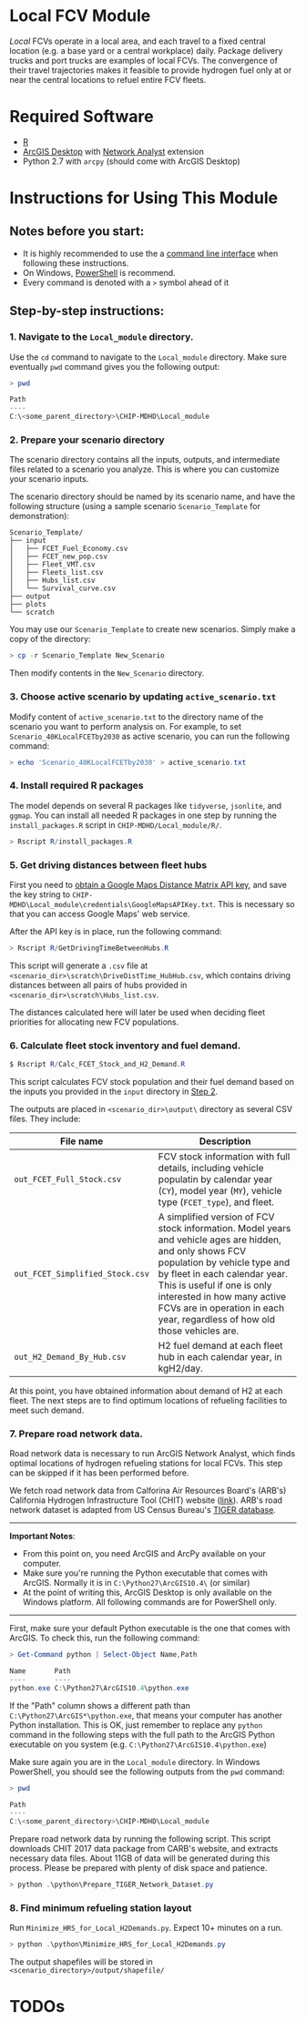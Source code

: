 # Local FCV Module

*Local* FCVs operate in a local area, 
and each travel to a fixed central location 
(e.g. a base yard or a central workplace) daily.
Package delivery trucks and port trucks are examples of local FCVs.
The convergence of their travel trajectories makes it feasible 
to provide hydrogen fuel only at or near the central locations 
to refuel entire FCV fleets.

# Required Software
- [R](https://www.r-project.org/about.html)
- [ArcGIS Desktop](http://desktop.arcgis.com/) with [Network Analyst](http://desktop.arcgis.com/en/arcmap/latest/extensions/network-analyst/what-is-network-analyst-.htm) extension
- Python 2.7 with `arcpy` (should come with ArcGIS Desktop)

# Instructions for Using This Module
## Notes before you start: 
- It is highly recommended to use the a 
  [command line interface](https://tutorial.djangogirls.org/en/intro_to_command_line/)
  when following these instructions.
- On Windows, [PowerShell](https://docs.microsoft.com/en-us/powershell/scripting/getting-started/getting-started-with-windows-powershell?view=powershell-6) is recommend.
- Every command is denoted with a `>` symbol ahead of it
  

## Step-by-step instructions:
### 1. Navigate to the `Local_module` directory.

Use the `cd` command to navigate to the `Local_module` directory.
Make sure eventually `pwd` command gives you the following output:
```powershell
> pwd

Path
----
C:\<some_parent_directory>\CHIP-MDHD\Local_module

```

### 2. Prepare your scenario directory

The scenario directory contains all the inputs, outputs, and intermediate files
related to a scenario you analyze. 
This is where you can customize your scenario inputs.

The scenario directory should be named by its scenario name,
and have the following structure
(using a sample scenario `Scenario_Template` for demonstration):

```
Scenario_Template/
├── input
│   ├── FCET_Fuel_Economy.csv
│   ├── FCET_new_pop.csv
│   ├── Fleet_VMT.csv
│   ├── Fleets_list.csv
│   ├── Hubs_list.csv
│   └── Survival_curve.csv
├── output
├── plots
└── scratch
```

You may use our `Scenario_Template` to create new scenarios.
Simply make a copy of the directory:
```powershell
> cp -r Scenario_Template New_Scenario
```
Then modify contents in the `New_Scenario` directory.


### 3. Choose active scenario by updating `active_scenario.txt`

Modify content of `active_scenario.txt` to the directory name
of the scenario you want to perform analysis on. 
For example, to set `Scenario_40KLocalFCETby2030` as active scenario, 
you can run the following command:
```powershell
> echo 'Scenario_40KLocalFCETby2030' > active_scenario.txt  
```

### 4. Install required R packages

The model depends on several R packages like `tidyverse`, `jsonlite`, and `ggmap`.
You can install all needed R packages in one step by running the `install_packages.R` script in `CHIP-MDHD/Local_module/R/`.
```powershell
> Rscript R/install_packages.R
```

### 5. Get driving distances between fleet hubs

First you need to [obtain a Google Maps Distance Matrix API key](https://developers.google.com/maps/documentation/distance-matrix/get-api-key), and save the key string to  `CHIP-MDHD\Local_module\credentials\GoogleMapsAPIKey.txt`.
This is necessary so that you can access Google Maps' web service.

After the API key is in place, run the following command:
```powershell
> Rscript R/GetDrivingTimeBetweenHubs.R
```
This script will generate a `.csv` file at 
`<scenario_dir>\scratch\DriveDistTime_HubHub.csv`,
which contains driving distances between all pairs of hubs 
provided in `<scenario_dir>\scratch\Hubs_list.csv`.

The distances calculated here will later be used 
when deciding fleet priorities for allocating new FCV populations.

### 6. Calculate fleet stock inventory and fuel demand.
```powershell
$ Rscript R/Calc_FCET_Stock_and_H2_Demand.R
```
This script calculates FCV stock population and their fuel demand based on the inputs you provided in the `input` directory in [Step 2](#2.-Prepare-your-scenario-directory).

The outputs are placed in `<scenario_dir>\output\` directory as several CSV files.
They include:

| File name | Description |
|---|---|
|`out_FCET_Full_Stock.csv`| FCV stock information with full details, including vehicle populatin by calendar year (`CY`), model year (`MY`), vehicle type (`FCET_type`), and fleet. |
|`out_FCET_Simplified_Stock.csv`| A simplified version of FCV stock information. Model years and vehicle ages are hidden, and only shows FCV population by vehicle type and by fleet in each calendar year. This is useful if one is only interested in how many active FCVs are in operation in each year, regardless of how old those vehicles are. |
|`out_H2_Demand_By_Hub.csv`| H2 fuel demand at each fleet hub in each calendar year, in kgH2/day. |

At this point, you have obtained information about demand of H2 at each fleet.
The next steps are to find optimum locations of refueling facilities to meet such demand.


### 7. Prepare road network data.

Road network data is necessary to run ArcGIS Network Analyst, which finds optimal locations of hydrogen refueling stations for local FCVs.
This step can be skipped if it has been performed before.

We fetch road network data from Calforina Air Resources Board's (ARB's)
California Hydrogen Infrastructure Tool (CHIT) website 
([link](https://www.arb.ca.gov/msprog/zevprog/hydrogen/h2fueling.htm)). 
ARB's road network dataset is adapted from US Census Bureau's
[TIGER database](https://www.census.gov/geo/maps-data/data/tiger.html).

---
**Important Notes**: 
- From this point on, 
you need ArcGIS and ArcPy available on your computer.
- Make sure you're running the Python executable that comes with ArcGIS.
Normally it is in `C:\Python27\ArcGIS10.4\` (or similar)
- At the point of writing this, ArcGIS Desktop is only available on the Windows platform. All following commands are for PowerShell only.
---

First, make sure your default Python executable is the one that comes with ArcGIS.
To check this, run the following command:
```powershell
> Get-Command python | Select-Object Name,Path

Name       Path
----       ----
python.exe C:\Python27\ArcGIS10.4\python.exe
```
If the "Path" column shows a different path than `C:\Python27\ArcGIS*\python.exe`, that means your computer has another Python installation. 
This is OK, just remember to replace any `python` command in the following steps with the full path to the ArcGIS Python executable on you system (e.g. `C:\Python27\ArcGIS10.4\python.exe`)

Make sure again you are in the `Local_module` directory.
In Windows PowerShell, you should see the following outputs from the `pwd` command:
```powershell
> pwd

Path
----
C:\<some_parent_directory>\CHIP-MDHD\Local_module
```

Prepare road network data by running the following script. 
This script downloads CHIT 2017 data package from CARB's website, 
and extracts necessary data files.
About 11GB of data will be generated during this process.
Please be prepared with plenty of disk space and patience.
```powershell
> python .\python\Prepare_TIGER_Network_Dataset.py
```


### 8. Find minimum refueling station layout

Run `Minimize_HRS_for_Local_H2Demands.py`. Expect 10+ minutes on a run.
```powershell
> python .\python\Minimize_HRS_for_Local_H2Demands.py
```
The output shapefiles will be stored in `<scenario_directory>/output/shapefile/`

# TODOs
